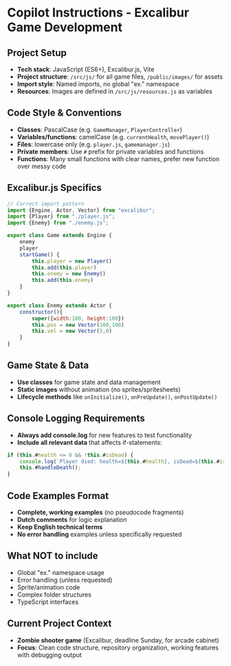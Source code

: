 # Copilot Instructions - Excalibur Game Development

## Project Setup
- **Tech stack**: JavaScript (ES6+), Excalibur.js, Vite
- **Project structure**: `/src/js/` for all game files, `/public/images/` for assets
- **Import style**: Named imports, no global "ex." namespace
- **Resources**: Images are defined in `/src/js/resources.js` as variables

## Code Style & Conventions
- **Classes**: PascalCase (e.g. `GameManager`, `PlayerController`)
- **Variables/functions**: camelCase (e.g. `currentHealth`, `movePlayer()`)
- **Files**: lowercase only (e.g. `player.js`, `gamemanager.js`)
- **Private members**: Use `#` prefix for private variables and functions
- **Functions**: Many small functions with clear names, prefer new function over messy code

## Excalibur.js Specifics
```javascript
// Correct import pattern
import {Engine, Actor, Vector} from "excalibur";
import {Player} from "./player.js";
import {Enemy} from "./enemy.js";

export class Game extends Engine {
    enemy
    player
    startGame() {
        this.player = new Player()
        this.add(this.player)
        this.enemy = new Enemy()
        this.add(this.enemy)
    }
}

export class Enemy extends Actor {
    constructor(){
        super({width:100, height:100})
        this.pos = new Vector(100,100)
        this.vel = new Vector(5,0)
    }
}
```

## Game State & Data
- **Use classes** for game state and data management
- **Static images** without animation (no sprites/spritesheets)
- **Lifecycle methods** like `onInitialize()`, `onPreUpdate()`, `onPostUpdate()`

## Console Logging Requirements
- **Always add console.log** for new features to test functionality
- **Include all relevant data** that affects if-statements:
```javascript
if (this.#health <= 0 && !this.#isDead) {
    console.log(`Player died: health=${this.#health}, isDead=${this.#isDead}, position=${this.pos.x},${this.pos.y}`);
    this.#handleDeath();
}
```

## Code Examples Format
- **Complete, working examples** (no pseudocode fragments)
- **Dutch comments** for logic explanation
- **Keep English technical terms**
- **No error handling** examples unless specifically requested

## What NOT to include
- Global "ex." namespace usage
- Error handling (unless requested)
- Sprite/animation code
- Complex folder structures
- TypeScript interfaces

## Current Project Context
- **Zombie shooter game** (Excalibur, deadline Sunday, for arcade cabinet)
- **Focus**: Clean code structure, repository organization, working features with debugging output
